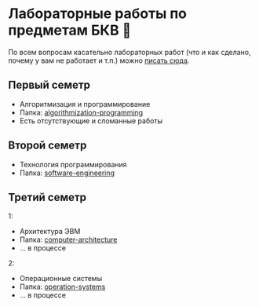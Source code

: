 # Лабораторные работы по предметам БКВ 🎩

По всем вопросам касательно лабораторных работ (что и как сделано, почему у вам не работает и т.п.) можно [писать сюда](https://git.frogling.com/mvodya/bkv-labs/issues).

## Первый семетр

* Алгоритмизация и программирование
* Папка: [algorithmization-programming](algorithmization-programming)
* Есть отсутствующие и сломанные работы

## Второй семетр

* Технология программирования
* Папка: [software-engineering](software-engineering)

## Третий семетр

1:

* Архитектура ЭВМ
* Папка: [computer-architecture](computer-architecture)
* ... в процессе

2:

* Операционные системы
* Папка: [operation-systems](operation-systems)
* ... в процессе
